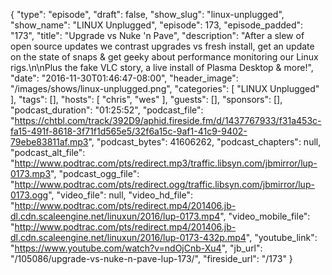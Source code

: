 {
  "type": "episode",
  "draft": false,
  "show_slug": "linux-unplugged",
  "show_name": "LINUX Unplugged",
  "episode": 173,
  "episode_padded": "173",
  "title": "Upgrade vs Nuke 'n Pave",
  "description": "After a slew of open source updates we contrast upgrades vs fresh install, get an update on the state of snaps & get geeky about performance monitoring our Linux rigs.\n\nPlus the fake VLC story, a live install of Plasma Desktop & more!",
  "date": "2016-11-30T01:46:47-08:00",
  "header_image": "/images/shows/linux-unplugged.png",
  "categories": [
    "LINUX Unplugged"
  ],
  "tags": [],
  "hosts": [
    "chris",
    "wes"
  ],
  "guests": [],
  "sponsors": [],
  "podcast_duration": "01:25:52",
  "podcast_file": "https://chtbl.com/track/392D9/aphid.fireside.fm/d/1437767933/f31a453c-fa15-491f-8618-3f71f1d565e5/32f6a15c-9af1-41c9-9402-79ebe83811af.mp3",
  "podcast_bytes": 41606262,
  "podcast_chapters": null,
  "podcast_alt_file": "http://www.podtrac.com/pts/redirect.mp3/traffic.libsyn.com/jbmirror/lup-0173.mp3",
  "podcast_ogg_file": "http://www.podtrac.com/pts/redirect.ogg/traffic.libsyn.com/jbmirror/lup-0173.ogg",
  "video_file": null,
  "video_hd_file": "http://www.podtrac.com/pts/redirect.mp4/201406.jb-dl.cdn.scaleengine.net/linuxun/2016/lup-0173.mp4",
  "video_mobile_file": "http://www.podtrac.com/pts/redirect.mp4/201406.jb-dl.cdn.scaleengine.net/linuxun/2016/lup-0173-432p.mp4",
  "youtube_link": "https://www.youtube.com/watch?v=ndOjCnb-Xu4",
  "jb_url": "/105086/upgrade-vs-nuke-n-pave-lup-173/",
  "fireside_url": "/173"
}

